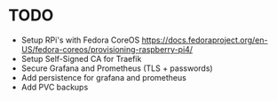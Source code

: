 # TODO

- Setup RPi's with Fedora CoreOS https://docs.fedoraproject.org/en-US/fedora-coreos/provisioning-raspberry-pi4/
- Setup Self-Signed CA for Traefik
- Secure Grafana and Prometheus (TLS + passwords)
- Add persistence for grafana and prometheus
- Add PVC backups
